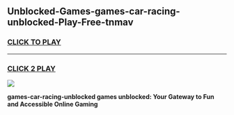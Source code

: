 
## Unblocked-Games-games-car-racing-unblocked-Play-Free-tnmav
<h3>
<a href="https://premium76.site?title=games-car-racing-unblocked&ref=18A">CLICK TO PLAY</a></h3>
<hr>

<h3>
<a href="https://premium76.site?title=games-car-racing-unblocked&ref=18A">CLICK 2 PLAY</a>
  
</h3>

<a href="https://premium76.site?title=games-car-racing-unblocked&ref=18A"><img src="https://clearcache.store/games.png"></a>


**games-car-racing-unblocked games unblocked: Your Gateway to Fun and Accessible Online Gaming**
